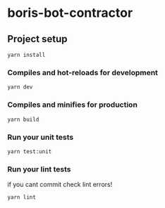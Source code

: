 # boris-bot-contractor

## Project setup
```
yarn install
```

### Compiles and hot-reloads for development
```
yarn dev
```

### Compiles and minifies for production
```
yarn build
```

### Run your unit tests
```
yarn test:unit
```
### Run your lint tests
if you cant commit check lint errors!
```
yarn lint
```

